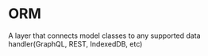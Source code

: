 # ORM
A layer that connects model classes to any supported data handler(GraphQL, REST, IndexedDB, etc)
